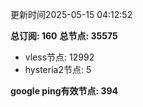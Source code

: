 更新时间2025-05-15 04:12:52

**总订阅: 160**
**总节点: 35575**
- vless节点: 12992
- hysteria2节点: 5

**google ping有效节点: 394**
